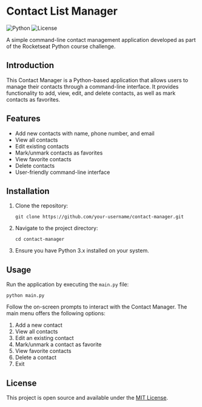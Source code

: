 # Contact List Manager

![Python](https://img.shields.io/badge/python-3.x-blue.svg)
![License](https://img.shields.io/badge/license-MIT-green.svg)

A simple command-line contact management application developed as part of the Rocketseat Python course challenge.

## Introduction

This Contact Manager is a Python-based application that allows users to manage their contacts through a command-line interface. It provides functionality to add, view, edit, and delete contacts, as well as mark contacts as favorites.

## Features

- Add new contacts with name, phone number, and email
- View all contacts
- Edit existing contacts
- Mark/unmark contacts as favorites
- View favorite contacts
- Delete contacts
- User-friendly command-line interface

## Installation

1. Clone the repository:
   ```
   git clone https://github.com/your-username/contact-manager.git
   ```
2. Navigate to the project directory:
   ```
   cd contact-manager
   ```
3. Ensure you have Python 3.x installed on your system.

## Usage

Run the application by executing the `main.py` file:

```
python main.py
```

Follow the on-screen prompts to interact with the Contact Manager. The main menu offers the following options:

1. Add a new contact
2. View all contacts
3. Edit an existing contact
4. Mark/unmark a contact as favorite
5. View favorite contacts
6. Delete a contact
7. Exit

## License

This project is open source and available under the [MIT License](LICENSE).

